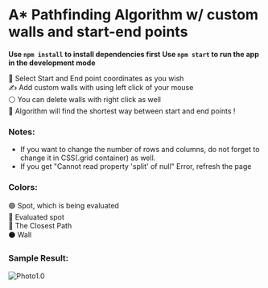# A* Pathfinding Algorithm w/ custom walls and start-end points

**Use `npm install` to install dependencies first**
**Use `npm start` to run the app in the development mode**

🧮 Select Start and End point coordinates as you wish </br>
✍ Add custom walls with using left click of your mouse </br>
⚪ You can delete walls with right click as well </br>
🎯 Algorithm will find the shortest way between start and end points ! </br>

### Notes: 
- If you want to change the number of rows and columns, do not forget to change it in CSS(.grid container) as well. 
- If you get "Cannot read property 'split' of null" Error, refresh the page 

### Colors:
🟢 Spot, which is being evaluated </br>
🔴 Evaluated spot </br>
🔵 The Closest Path </br>
⚫ Wall </br>

### Sample Result:

![Photo1.0](https://i.ibb.co/cgN9n2m/img.png) <br />
